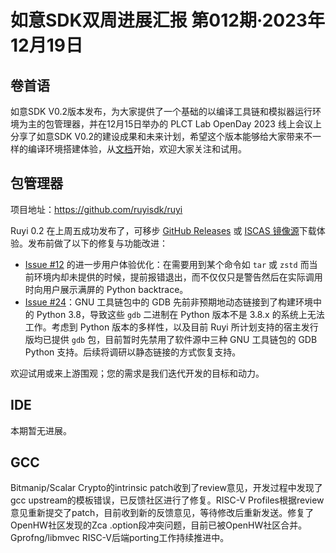 # 如意SDK双周进展汇报  第012期·2023年12月19日

## 卷首语

如意SDK V0.2版本发布，为大家提供了一个基础的以编译工具链和模拟器运行环境为主的包管理器，并在12月15日举办的 PLCT Lab OpenDay 2023 线上会议上分享了如意SDK V0.2的建设成果和未来计划，希望这个版本能够给大家带来不一样的编译环境搭建体验，从[文档](https://ruyisdk.github.io/docs/)开始，欢迎大家关注和试用。

## 包管理器

项目地址：https://github.com/ruyisdk/ruyi

Ruyi 0.2 在上周五成功发布了，可移步 [GitHub Releases] 或 [ISCAS 镜像源][iscas]下载体验。发布前做了以下的修复与功能改进：

[GitHub Releases]: https://github.com/ruyisdk/ruyi/releases/tag/0.2.0
[iscas]: https://mirror.iscas.ac.cn/ruyisdk/ruyi/releases/0.2.0/

* [Issue #12](https://github.com/ruyisdk/ruyi/issues/12) 的进一步用户体验优化：在需要用到某个命令如 `tar` 或 `zstd` 而当前环境内却未提供的时候，提前报错退出，而不仅仅只是警告然后在实际调用时向用户展示满屏的 Python backtrace。
* [Issue #24](https://github.com/ruyisdk/ruyi/issues/24)：GNU 工具链包中的 GDB 先前非预期地动态链接到了构建环境中的 Python 3.8，导致这些 `gdb` 二进制在 Python 版本不是 3.8.x 的系统上无法工作。考虑到 Python 版本的多样性，以及目前 Ruyi 所计划支持的宿主发行版均已提供 `gdb` 包，目前暂时先禁用了软件源中三种 GNU 工具链包的 GDB Python 支持。后续将调研以静态链接的方式恢复支持。

欢迎试用或来上游围观；您的需求是我们迭代开发的目标和动力。

## IDE

本期暂无进展。

## GCC

Bitmanip/Scalar Crypto的intrinsic patch收到了review意见，开发过程中发现了gcc upstream的模板错误，已反馈社区进行了修复。RISC-V Profiles根据review意见重新提交了patch，目前收到新的反馈意见，等待修改后重新发送。修复了OpenHW社区发现的Zca .option段冲突问题，目前已被OpenHW社区合并。Gprofng/libmvec RISC-V后端porting工作持续推进中。
